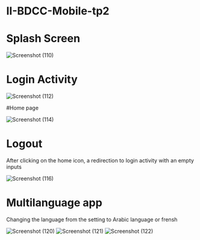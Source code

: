 # II-BDCC-Mobile-tp2

# Splash Screen

![Screenshot (110)](https://user-images.githubusercontent.com/103969668/175926113-212af475-6282-4d18-92ed-0a6274f3e2d7.png)


# Login Activity

![Screenshot (112)](https://user-images.githubusercontent.com/103969668/175926312-5d0a11f8-e48b-4c9a-b556-895fc84da0b2.png)


#Home page

![Screenshot (114)](https://user-images.githubusercontent.com/103969668/175926471-3131588f-d7a4-4749-b1ed-b2c392de177d.png)

# Logout

After clicking on the home icon, a redirection to login activity with an empty inputs

![Screenshot (116)](https://user-images.githubusercontent.com/103969668/175926825-7b098efb-cbda-4db5-bbcd-8e5d29b8d2d4.png)

# Multilanguage app 
Changing the language from the setting to Arabic language or frensh

![Screenshot (120)](https://user-images.githubusercontent.com/103969668/175927831-8a7bb1e7-bc45-428d-8339-0d3b6edfb370.png)
![Screenshot (121)](https://user-images.githubusercontent.com/103969668/175927942-7e52b21a-1eb6-4e37-92cd-45c3b69fad65.png)
![Screenshot (122)](https://user-images.githubusercontent.com/103969668/175928110-4a554712-6f61-4025-885e-7ee4e9467fc9.png)


